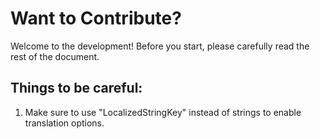 #  Want to Contribute?

Welcome to the development! Before you start, please carefully read the rest of the document.


## Things to be careful:

1. Make sure to use "LocalizedStringKey" instead of strings to enable translation options.


